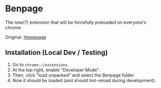 # Benpage

The new(?) extension that will be forcefully preloaded on everyone's chrome

Original: [Homepage](https://sites.google.com/bfhsla.org/startpage/home)

## Installation (Local Dev / Testing)

1. Go to `chrome://extensions`.  
2. At the top right, enable "Developer Mode".  
3. Then, click "load unpacked" and select the Benpage folder.  
4. Now it should be loaded (and should hot-reload during development).  
